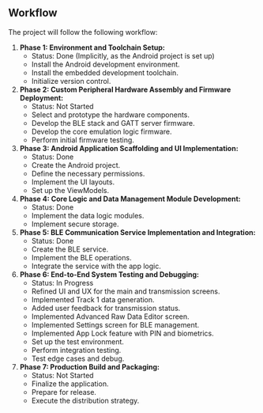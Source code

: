 ## Workflow

The project will follow the following workflow:

1.  **Phase 1: Environment and Toolchain Setup:**
    *   Status: Done (Implicitly, as the Android project is set up)
    *   Install the Android development environment.
    *   Install the embedded development toolchain.
    *   Initialize version control.
2.  **Phase 2: Custom Peripheral Hardware Assembly and Firmware Deployment:**
    *   Status: Not Started
    *   Select and prototype the hardware components.
    *   Develop the BLE stack and GATT server firmware.
    *   Develop the core emulation logic firmware.
    *   Perform initial firmware testing.
3.  **Phase 3: Android Application Scaffolding and UI Implementation:**
    *   Status: Done
    *   Create the Android project.
    *   Define the necessary permissions.
    *   Implement the UI layouts.
    *   Set up the ViewModels.
4.  **Phase 4: Core Logic and Data Management Module Development:**
    *   Status: Done
    *   Implement the data logic modules.
    *   Implement secure storage.
5.  **Phase 5: BLE Communication Service Implementation and Integration:**
    *   Status: Done
    *   Create the BLE service.
    *   Implement the BLE operations.
    *   Integrate the service with the app logic.
6.  **Phase 6: End-to-End System Testing and Debugging:**
    *   Status: In Progress
    *   Refined UI and UX for the main and transmission screens.
    *   Implemented Track 1 data generation.
    *   Added user feedback for transmission status.
    *   Implemented Advanced Raw Data Editor screen.
    *   Implemented Settings screen for BLE management.
    *   Implemented App Lock feature with PIN and biometrics.
    *   Set up the test environment.
    *   Perform integration testing.
    *   Test edge cases and debug.
7.  **Phase 7: Production Build and Packaging:**
    *   Status: Not Started
    *   Finalize the application.
    *   Prepare for release.
    *   Execute the distribution strategy.
